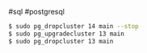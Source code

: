 #sql #postgresql
```bash
$ sudo pg_dropcluster 14 main --stop 
$ sudo pg_upgradecluster 13 main 
$ sudo pg_dropcluster 13 main
```